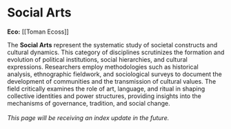 # Social Arts

**Eco:** [[Toman Ecoss]]

The **Social Arts** represent the systematic study of societal constructs and cultural dynamics. This category of disciplines scrutinizes the formation and evolution of political institutions, social hierarchies, and cultural expressions. Researchers employ methodologies such as historical analysis, ethnographic fieldwork, and sociological surveys to document the development of communities and the transmission of cultural values. The field critically examines the role of art, language, and ritual in shaping collective identities and power structures, providing insights into the mechanisms of governance, tradition, and social change.
<br>
<br>
*This page will be receiving an index update in the future.*
